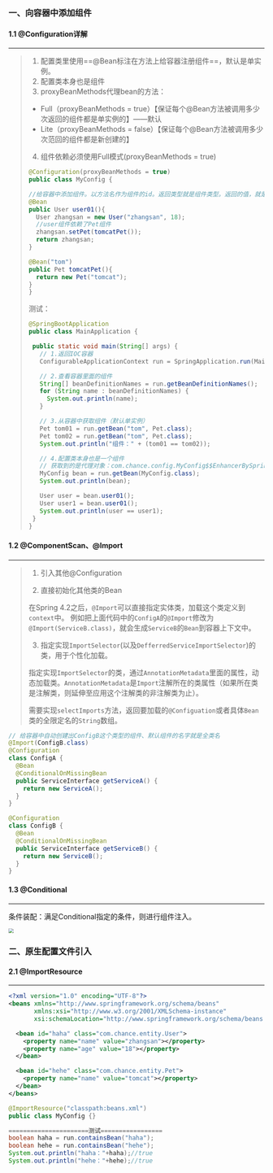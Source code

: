### 一、向容器中添加组件

#### 1.1 @Configuration详解

---

>1. 配置类里使用==@Bean标注在方法上给容器注册组件==，默认是单实例。
>2. 配置类本身也是组件
>3. proxyBeanMethods代理bean的方法：
>  - Full（proxyBeanMethods = true）【保证每个@Bean方法被调用多少次返回的组件都是单实例的】——默认
>  - Lite（proxyBeanMethods = false）【保证每个@Bean方法被调用多少次范回的组件都是新创建的】
>4. 组件依赖必须使用Full模式(proxyBeanMethods = true)
>
>```java
>@Configuration(proxyBeanMethods = true)
>public class MyConfig {
>
> //给容器中添加组件。以方法名作为组件的id。返回类型就是组件类型。返回的值，就是组件在容器中的实例
> @Bean
> public User user01(){
>   User zhangsan = new User("zhangsan", 18);
>   //user组件依赖了Pet组件
>   zhangsan.setPet(tomcatPet());
>   return zhangsan;
> }
>
> @Bean("tom")
> public Pet tomcatPet(){
>   return new Pet("tomcat");
> }
>}
>```
>
>测试：
>
>```java
>@SpringBootApplication
>public class MainApplication {
>
>  public static void main(String[] args) {
>    // 1.返回IOC容器
>    ConfigurableApplicationContext run = SpringApplication.run(MainApplication.class, args);
>
>    // 2.查看容器里面的组件
>    String[] beanDefinitionNames = run.getBeanDefinitionNames();
>    for (String name : beanDefinitionNames) {
>      System.out.println(name);
>    }
>
>    // 3.从容器中获取组件（默认单实例）
>    Pet tom01 = run.getBean("tom", Pet.class);
>    Pet tom02 = run.getBean("tom", Pet.class);
>    System.out.println("组件：" + (tom01 == tom02));
>
>    // 4.配置类本身也是一个组件
>    // 获取到的是代理对象：com.chance.config.MyConfig$$EnhancerBySpringCGLIB$$3fe4d939@4351171a
>    MyConfig bean = run.getBean(MyConfig.class);
>    System.out.println(bean);
>
>    User user = bean.user01();
>    User user1 = bean.user01();
>    System.out.println(user == user1);
>  }
>}
>```



#### 1.2 @ComponentScan、@Import

---

>1. 引入其他@Configuration
>
>2. 直接初始化其他类的Bean
>
>   在Spring 4.2之后，`@Import`可以直接指定实体类，加载这个类定义到`context`中。 例如把上面代码中的`ConfigA`的`@Import`修改为`@Import(ServiceB.class)`，就会生成`ServiceB`的`Bean`到容器上下文中。
>
>3. 指定实现`ImportSelector`(以及`DefferredServiceImportSelector`)的类，用于个性化加载。
>
>   指定实现`ImportSelector`的类，通过`AnnotationMetadata`里面的属性，动态加载类。`AnnotationMetadata`是`Import`注解所在的类属性（如果所在类是注解类，则延伸至应用这个注解类的非注解类为止）。
>
>   需要实现`selectImports`方法，返回要加载的`@Configuation`或者具体`Bean`类的全限定名的`String`数组。

```java
// 给容器中自动创建出ConfigB这个类型的组件、默认组件的名字就是全类名
@Import(ConfigB.class)
@Configuration
class ConfigA {
  @Bean
  @ConditionalOnMissingBean
  public ServiceInterface getServiceA() {
    return new ServiceA();
  }
}

@Configuration
class ConfigB {
  @Bean
  @ConditionalOnMissingBean
  public ServiceInterface getServiceB() {
    return new ServiceB();
  }
}
```



#### 1.3 @Conditional

---

条件装配：满足Conditional指定的条件，则进行组件注入。

<img src="https://tva1.sinaimg.cn/large/008eGmZEgy1go246dqpqfj317a0psnbc.jpg" style="zoom:60%">



### 二、原生配置文件引入

#### 2.1 @ImportResource

---

```xml
<?xml version="1.0" encoding="UTF-8"?>
<beans xmlns="http://www.springframework.org/schema/beans"
       xmlns:xsi="http://www.w3.org/2001/XMLSchema-instance"
       xsi:schemaLocation="http://www.springframework.org/schema/beans http://www.springframework.org/schema/beans/spring-beans.xsd">

  <bean id="haha" class="com.chance.entity.User">
    <property name="name" value="zhangsan"></property>
    <property name="age" value="18"></property>
  </bean>

  <bean id="hehe" class="com.chance.entity.Pet">
    <property name="name" value="tomcat"></property>
  </bean>
</beans>
```

```java
@ImportResource("classpath:beans.xml")
public class MyConfig {}

======================测试=================
boolean haha = run.containsBean("haha");
boolean hehe = run.containsBean("hehe");
System.out.println("haha："+haha);//true
System.out.println("hehe："+hehe);//true
```


































